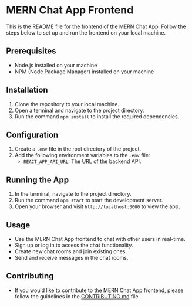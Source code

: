 # MERN Chat App Frontend

This is the README file for the frontend of the MERN Chat App. Follow the steps below to set up and run the frontend on your local machine.

## Prerequisites

- Node.js installed on your machine
- NPM (Node Package Manager) installed on your machine

## Installation

1. Clone the repository to your local machine.
2. Open a terminal and navigate to the project directory.
3. Run the command `npm install` to install the required dependencies.

## Configuration

1. Create a `.env` file in the root directory of the project.
2. Add the following environment variables to the `.env` file:
   - `REACT_APP_API_URL`: The URL of the backend API.

## Running the App

1. In the terminal, navigate to the project directory.
2. Run the command `npm start` to start the development server.
3. Open your browser and visit `http://localhost:3000` to view the app.

## Usage

- Use the MERN Chat App frontend to chat with other users in real-time.
- Sign up or log in to access the chat functionality.
- Create new chat rooms and join existing ones.
- Send and receive messages in the chat rooms.

## Contributing

- If you would like to contribute to the MERN Chat App frontend, please follow the guidelines in the [CONTRIBUTING.md](link-to-contributing-file) file.
